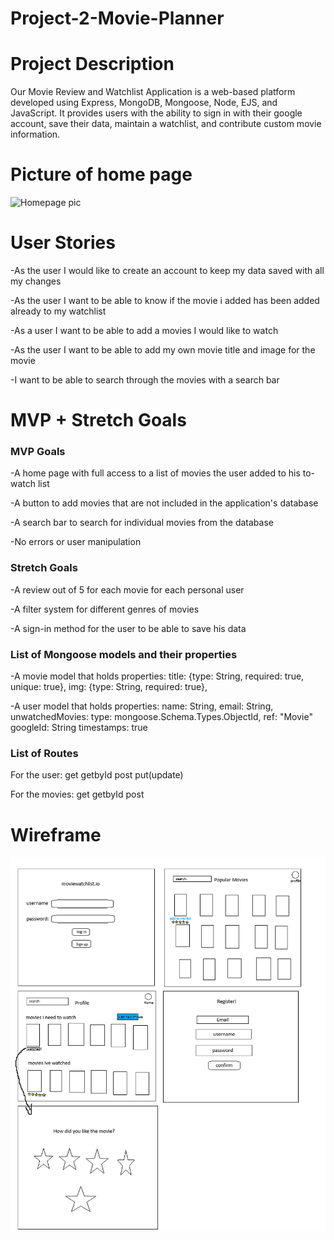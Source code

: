 # Project-2-Movie-Planner

# Project Description 
Our Movie Review and Watchlist Application is a web-based platform developed using Express, MongoDB, Mongoose, Node, EJS, and JavaScript. It provides users with the ability to sign in with their google account, save their data, maintain a watchlist, and contribute custom movie information.

# Picture of home page 

![Homepage pic](./Screenshot%202023-10-31%20at%208.22.46 PM.png)

# User Stories 
-As the user I would like to create an account to keep my data saved with all my changes

-As the user I want to be able to know if the movie i added has been added already to my watchlist 

-As a user I want to be able to add a movies I would like to watch

-As the user I want to be able to add my own movie title and image for the movie 

-I want to be able to search through the movies with a search bar

# MVP + Stretch Goals 
### MVP Goals
-A home page with full access to a list of movies the user added to his to-watch list

-A button to add movies that are not included in the application's database

-A search bar to search for individual movies from the database 

-No errors or user manipulation 


### Stretch Goals
-A review out of 5 for each movie for each personal user 

-A filter system for different genres of movies

-A sign-in method for the user to be able to save his data 

### List of Mongoose models and their properties
-A movie model that holds properties: 
  title: {type: String, required: true, unique: true},
  img: {type: String, required: true},
   
-A user model that holds properties: 
    name: String,
    email: String,
    unwatchedMovies: 
    type: mongoose.Schema.Types.ObjectId,
    ref: "Movie"
    googleId: String
    timestamps: true

### List of Routes
For the user:
get
getbyId
post
put(update)


For the movies: 
get
getbyId
post


# Wireframe
![Wireframe pic](project2_wireframe.png)






